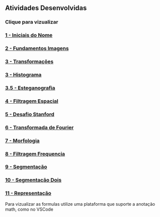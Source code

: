 ## Atividades Desenvolvidas
### Clique para vizualizar
### [1 - Iniciais do Nome](1-Iniciais/note.ipynb)
### [2 - Fundamentos Imagens](2-Fundamentos_Imagens/note.ipynb)
### [3 - Transformações](3-Transformações%20e%20Histograma/note1.ipynb)
### [3 - Histograma](3-Transformações%20e%20Histograma/note2.ipynb)
### [3.5 - Esteganografia](3.5-Esteganografia/note.ipynb)
### [4 - Filtragem Espacial](4-Filtragem%20Espacial/note.ipynb)
### [5 - Desafio Stanford](5-Desafio%20Stanford/note.ipynb)
### [6 - Transformada de Fourier](6-Transformada%20de%20Fourier/note.ipynb)
### [7 - Morfologia](7-Morfologia/note.ipynb)
### [8 - Filtragem Frequencia](8-Filtragem%20Frequencia/note.ipynb)
### [9 - Segmentação](9-Segmentação/note.ipynb)
### [10 - Segmentação Dois](10-Segmentação2/note.ipynb)
### [11 - Representação](11-Representação/note.ipynb)
Para vizualizar as formulas utilize uma plataforma que suporte a anotação math, como no VSCode
